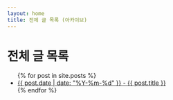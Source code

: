```yaml
---
layout: home
title: 전체 글 목록 (아카이브)
---
```


# 전체 글 목록

<ul>
  {% for post in site.posts %}
    <li>
      <a href="{{ post.url }}">{{ post.date | date: "%Y-%m-%d" }} - {{ post.title }}</a>
    </li>
  {% endfor %}
</ul>
